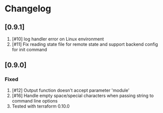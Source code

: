 # Changelog
## [0.9.1]
1. [#10] log handler error on Linux environment
1. [#11] Fix reading state file for remote state and support backend config for
         init command
## [0.9.0]
### Fixed
1. [#12] Output function doesn't accept parameter 'module'
1. [#16] Handle empty space/special characters when passing string to command line options
1. Tested with terraform 0.10.0 